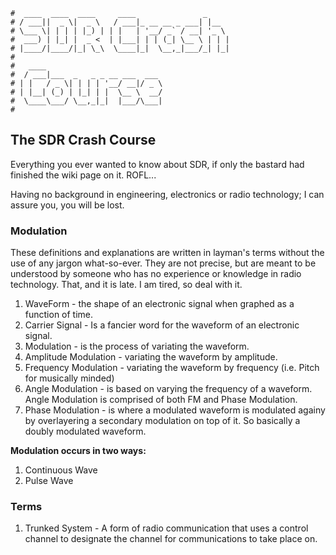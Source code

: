 ```text
#  ____  ____  ____     ____               _
# / ___||  _ \|  _ \   / ___|_ __ __ _ ___| |__
# \___ \| | | | |_) | | |   | '__/ _` / __| '_ \
#  ___) | |_| |  _ <  | |___| | | (_| \__ \ | | |
# |____/|____/|_| \_\  \____|_|  \__,_|___/_| |_|
#
#   ____
#  / ___|___  _   _ _ __ ___  ___
# | |   / _ \| | | | '__/ __|/ _ \
# | |__| (_) | |_| | |  \__ \  __/
#  \____\___/ \__,_|_|  |___/\___|
#
```

## The SDR Crash Course

Everything you ever wanted to know about SDR, if only the bastard had finished the wiki page on it. ROFL...

Having no background in engineering, electronics or radio technology; I can assure you, you will be lost.

### Modulation

These definitions and explanations are written in layman's terms without the use of any jargon what-so-ever.
They are not precise, but are meant to be understood by someone who has no experience or knowledge in radio
technology. That, and it is late. I am tired, so deal with it. 

1. WaveForm - the shape of an electronic signal when graphed as a function of time.
2. Carrier Signal - Is a fancier word for the waveform of an electronic signal.
3. Modulation - is the process of variating the waveform.
4. Amplitude Modulation - variating the waveform by amplitude.
5. Frequency Modulation - variating the waveform by frequency (i.e. Pitch for musically minded)
6. Angle Modulation - is based on varying the frequency of a waveform. Angle Modulation is comprised of both
   FM and Phase Modulation.
7. Phase Modulation - is where a modulated waveform is modulated againy by overlayering a secondary modulation on top of
   it. So basically a doubly modulated waveform.

__Modulation occurs in two ways:__
1. Continuous Wave
2. Pulse Wave

### Terms

1. Trunked System - A form of radio communication that uses a control channel to designate the channel for
   communications to take place on. 

